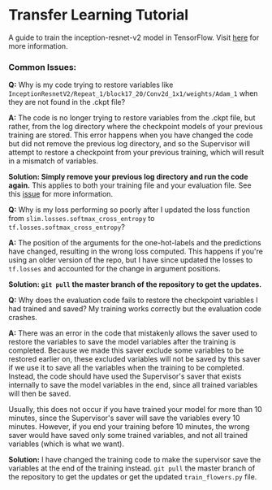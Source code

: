 # Transfer Learning Tutorial

A guide to train the inception-resnet-v2 model in TensorFlow. Visit [here](https://kwotsin.github.io/tech/2017/02/11/transfer-learning.html) for more information.

### Common Issues:

**Q:** Why is my code trying to restore variables like `InceptionResnetV2/Repeat_1/block17_20/Conv2d_1x1/weights/Adam_1` when they are not found in the .ckpt file?

**A:** The code is no longer trying to restore variables from the .ckpt file, but rather, from the log directory where the checkpoint models of your previous training are stored. This error happens when you have changed the code but did not remove the previous log directory, and so the Supervisor will attempt to restore a checkpoint from your previous training, which will result in a mismatch of variables. 

**Solution: Simply remove your previous log directory and run the code again.** This applies to both your training file and your evaluation file. See this [issue](https://github.com/kwotsin/transfer_learning_tutorial/issues/2) for more information.



**Q:** Why is my loss performing so poorly after I updated the loss function from `slim.losses.softmax_cross_entropy` to `tf.losses.softmax_cross_entropy`?

**A:** The position of the arguments for the one-hot-labels and the predictions have changed, resulting in the wrong loss computed. This happens if you're using an older version of the repo, but I have since updated the losses to `tf.losses` and accounted for the change in argument positions.

**Solution: `git pull` the master branch of the repository to get the updates.**



**Q:** Why does the evaluation code fails to restore the checkpoint variables I had trained and saved? My training works correctly but the evaluation code crashes.

**A:** There was an error in the code that mistakenly allows the saver used to restore the variables to save the model variables after the training is completed. Because we made this saver exclude some variables to be restored earlier on, these excluded variables will not be saved by this saver if we use it to save all the variables when the training to be completed. Instead, the code should have used the Supervisor's saver that exists internally to save the model variables in the end, since all trained variables will then be saved.

Usually, this does not occur if you have trained your model for more than 10 minutes, since the Supervisor's saver will save the variables every 10 minutes. However, if you end your training before 10 minutes, the wrong saver would have saved only some trained variables, and not all trained variables (which is what we want).

**Solution:** I have changed the training code to make the supervisor save the variables at the end of the training instead. `git pull` the master branch of the repository to get the updates or get the updated `train_flowers.py` file.
